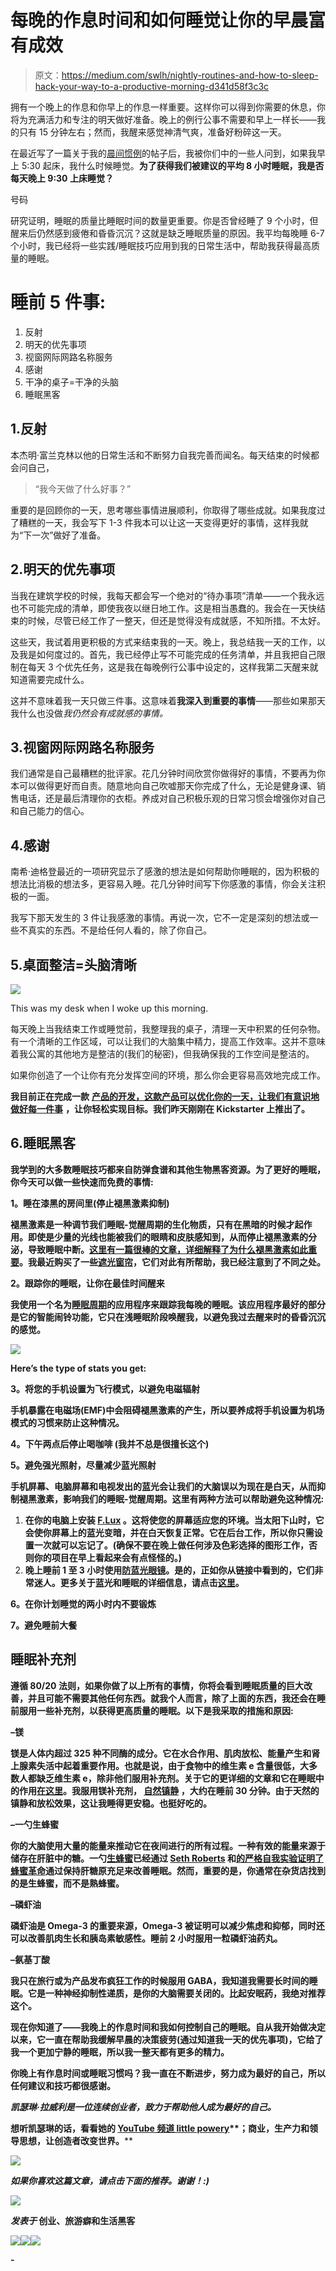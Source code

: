 # 每晚的作息时间和如何睡觉让你的早晨富有成效

> 原文：<https://medium.com/swlh/nightly-routines-and-how-to-sleep-hack-your-way-to-a-productive-morning-d341d58f3c3c>

拥有一个晚上的作息和你早上的作息一样重要。这样你可以得到你需要的休息，你将为充满活力和专注的明天做好准备。晚上的例行公事不需要和早上一样长——我的只有 15 分钟左右；然而，我醒来感觉神清气爽，准备好粉碎这一天。

在最近写了一篇关于我的[晨间惯例](/life-learning/how-creating-a-meaningful-morning-routine-will-make-you-more-successful-1b7372655938)的帖子后，我被你们中的一些人问到，如果我早上 5:30 起床，我什么时候睡觉。**为了获得我们被建议的平均 8 小时睡眠，我是否每天晚上 9:30 上床睡觉？**

号码

研究证明，睡眠的质量比睡眠时间的数量更重要。你是否曾经睡了 9 个小时，但醒来后仍然感到疲倦和昏昏沉沉？这就是缺乏睡眠质量的原因。我平均每晚睡 6-7 个小时，我已经将一些实践/睡眠技巧应用到我的日常生活中，帮助我获得最高质量的睡眠。

# 睡前 5 件事:

1.  反射
2.  明天的优先事项
3.  视窗网际网路名称服务
4.  感谢
5.  干净的桌子=干净的头脑
6.  睡眠黑客

## 1.反射

本杰明·富兰克林以他的日常生活和不断努力自我完善而闻名。每天结束的时候都会问自己，

> “我今天做了什么好事？”

重要的是回顾你的一天，思考哪些事情进展顺利，你取得了哪些成就。如果我度过了糟糕的一天，我会写下 1-3 件我本可以让这一天变得更好的事情，这样我就为“下一次”做好了准备。

## 2.明天的优先事项

当我在建筑学校的时候，我每天都会写一个绝对的“待办事项”清单——一个我永远也不可能完成的清单，即使我夜以继日地工作。这是相当愚蠢的。我会在一天快结束的时候，尽管已经工作了一整天，但还是觉得没有成就感，不知所措。不太好。

这些天，我试着用更积极的方式来结束我的一天。晚上，我总结我一天的工作，以及我是如何度过的。首先，我已经停止写不可能完成的任务清单，并且我把自己限制在每天 3 个优先任务，这是我在每晚例行公事中设定的，这样我第二天醒来就知道需要完成什么。

这并不意味着我一天只做三件事。这意味着**我深入到重要的事情**——那些如果那天我什么也没做*我仍然会有成就感的事情。*

## 3.视窗网际网路名称服务

我们通常是自己最糟糕的批评家。花几分钟时间欣赏你做得好的事情，不要再为你本可以做得更好而自责。随意地向自己吹嘘那天你完成了什么，无论是健身课、销售电话，还是最后清理你的衣柜。养成对自己积极乐观的日常习惯会增强你对自己和自己能力的信心。

## 4.感谢

南希·迪格登最近的一项研究显示了感激的想法是如何帮助你睡眠的，因为积极的想法比消极的想法多，更容易入睡。花几分钟时间写下你感激的事情，你会关注积极的一面。

我写下那天发生的 3 件让我感激的事情。再说一次，它不一定是深刻的想法或一些不真实的东西。不是给任何人看的，除了你自己。

## 5.桌面整洁=头脑清晰

![](img/6b5f7c3807b5a2a109d61ae3477755dd.png)

This was my desk when I woke up this morning.

每天晚上当我结束工作或睡觉前，我整理我的桌子，清理一天中积累的任何杂物。有一个清晰的工作区域，可以让我们的大脑集中精力，提高工作效率。这并不意味着我公寓的其他地方是整洁的(我们的秘密)，但我确保我的工作空间是整洁的。

如果你创造了一个让你有充分发挥空间的环境，那么你会更容易高效地完成工作。

**我目前正在完成一款** [**产品的开发，这款产品可以优化你的一天，让我们有意识地做好每一件事**](http://theselfjournal.com/?utm_source=medium&utm_medium=nightly-routines&utm_campaign=kickstarter) **，让你轻松实现目标。我们昨天刚刚在 Kickstarter 上推出了**[](http://theselfjournal.com/?utm_source=medium&utm_medium=nightly-routines&utm_campaign=kickstarter)****。****

## **6.睡眠黑客**

**我学到的大多数睡眠技巧都来自防弹食谱和其他生物黑客资源。为了更好的睡眠，你今天可以做一些快速而免费的事情:**

****1。睡在漆黑的房间里(停止褪黑激素抑制)****

**褪黑激素是一种调节我们睡眠-觉醒周期的生化物质，只有在黑暗的时候才起作用。即使是少量的光线也能被我们的眼睛和皮肤感知到，从而停止褪黑激素的分泌，导致睡眠中断。[这里有一篇很棒的文章，详细解释了为什么褪黑激素如此重要](http://io9.com/why-we-need-to-sleep-in-total-darkness-1497075228)。我最近购买了一些[遮光窗帘](http://amzn.to/1S7fCvR)，它们对此有所帮助，我已经注意到了不同之处。**

****2。跟踪你的睡眠，让你在最佳时间醒来****

**我使用一个名为[睡眠周期](http://www.sleepcycle.com/)的应用程序来跟踪我每晚的睡眠。该应用程序最好的部分是它的智能闹铃功能，它只在浅睡眠阶段唤醒我，以避免我过去醒来时的昏昏沉沉的感觉。**

**![](img/926ecfa8bf8dedd2f25951a36954e231.png)**

**Here’s the type of stats you get:**

****3。将您的手机设置为飞行模式，以避免电磁辐射****

**手机暴露在电磁场(EMF)中会阻碍褪黑激素的产生，所以要养成将手机设置为机场模式的习惯来防止这种情况。**

****4。下午两点后停止喝咖啡** (我并不总是很擅长这个)**

****5。避免强光照射，尽量减少蓝光照射****

**手机屏幕、电脑屏幕和电视发出的蓝光会让我们的大脑误以为现在是白天，从而抑制褪黑激素，影响我们的睡眠-觉醒周期。这里有两种方法可以帮助避免这种情况:**

1.  **在你的电脑上安装 [F.Lux](https://justgetflux.com/) 。这将使您的屏幕适应您的环境。当太阳下山时，它会使你屏幕上的蓝光变暗，并在白天恢复正常。它在后台工作，所以你只需设置一次就可以忘记了。(确保不要在晚上做任何涉及色彩选择的图形工作，否则你的项目在早上看起来会有点怪怪的。)**
2.  **晚上睡前 1 至 3 小时使用[防蓝光眼镜](http://amzn.to/1S7j5dD)。是的，正如你从链接中看到的，它们非常迷人。更多关于蓝光和睡眠的详细信息，请点击[这里](http://authoritynutrition.com/block-blue-light-to-sleep-better/)。**

**6。在你计划睡觉的两小时内不要锻炼**

**7。避免睡前大餐**

## **睡眠补充剂**

**遵循 80/20 法则，如果你做了以上所有的事情，你将会看到睡眠质量的巨大改善，并且可能不需要其他任何东西。就我个人而言，除了上面的东西，我还会在睡前服用一些补充剂，以获得更高质量的睡眠。以下是我采取的措施和原因:**

****–镁****

**镁是人体内超过 325 种不同酶的成分。它在水合作用、肌肉放松、能量产生和肾上腺素失活中起着重要作用。也就是说，由于食物中的维生素 e 含量很低，大多数人都缺乏维生素 e，除非他们服用补充剂。关于它的更详细的文章和它在睡眠中的作用[在这里](http://drhyman.com/blog/2010/05/20/magnesium-the-most-powerful-relaxation-mineral-available/)。**我服用镁补充剂，** [**自然镇静**](http://amzn.to/1AIWe3y) **，大约在睡前 30 分钟。由于天然的镇静和放松效果，这让我睡得更安稳。也挺好吃的。****

****–一勺生蜂蜜****

**你的大脑使用大量的能量来推动它在夜间进行的所有过程。一种有效的能量来源于储存在肝脏中的糖。一勺[生蜂蜜](http://amzn.to/1B4QgdG)已经通过 [Seth Roberts](http://blog.sethroberts.net/2013/11/05/honey-at-bedtime-improves-sleep/) 和[的严格自我实验证明了蜂蜜革命](http://amzn.to/1HuXqJr)通过保持肝糖原充足来改善睡眠。然而，重要的是，你通常在杂货店找到的是生蜂蜜，而不是熟蜂蜜。**

****–磷虾油****

**磷虾油是 Omega-3 的重要来源，Omega-3 被证明可以减少焦虑和抑郁，同时还可以改善肌肉生长和胰岛素敏感性。睡前 2 小时服用一粒磷虾油药丸。**

****–氨基丁酸****

**我只在旅行或为产品发布疯狂工作的时候服用 GABA，我知道我需要长时间的睡眠。它是一种神经抑制性递质，是你的大脑需要关闭的。比起安眠药，我绝对推荐这个。**

**现在你知道了——我晚上的作息时间和我如何控制自己的睡眠。自从我开始做决定以来，它一直在帮助我缓解早晨的决策疲劳(通过知道我一天的优先事项)，它给了我一个更加宁静的睡眠，所以我一整天都有更多的精力。**

**你晚上有作息时间或睡眠习惯吗？我一直在不断进步，努力成为最好的自己，所以任何建议和技巧都很感谢。**

***凯瑟琳·拉威利是一位连续创业者，致力于帮助他人成为最好的自己。***

****想听凯瑟琳的话，看看她的** [**YouTube 频道 little powery**](http://littlemight.com)**；商业，生产力和领导思想，让创造者改变世界。****

**![](img/baf3a53a8f28a7c142d7015f78637a77.png)**

***如果你喜欢这篇文章，请点击下面的推荐。谢谢！:)***

**![](img/415e6d7eda9213b47f8bea4cc6a2219a.png)**

***发表于* **创业、旅游癖和生活黑客****

**[![](img/f20f8a326d92cd024c2946c0427a85fd.png)](http://supply.us9.list-manage.com/subscribe?u=310af6eb2240d299c7032ef6c&id=d28d8861ad)****[![](img/1b4fd39dd738a88ac13336ad93f1049c.png)](https://blog.growth.supply/)****[![](img/93f21657a8ed7c0f741216a91b53c713.png)](https://twitter.com/swlh_)**

**-**